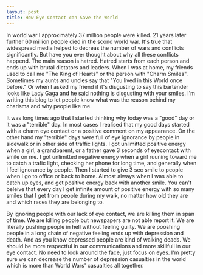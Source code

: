 ```yaml
---
layout: post
title: How Eye Contact can Save the World
---
```


In world war I approximately 37 million people were killed. 21 years later further 60 million people died in the scond world war. 
It's true that widespread media helped to decreas the number of wars and conflicts significantly.
But have you ever thought about why all these conflicts happend. The main reason is hatred. 
Hatred starts from each person and ends up with brutal dictators and leaders. 
When I was at home, my friends used to call me "The King of Hearts" or the person with "Charm Smiles". 
Sometimes my aunts and uncles say that "You lived in this World once before."
Or when I asked my friend if it's disgusting to say this bartender looks like Lady Gaga and he said nothing is disgusting with your smiles.
I'm writing this blog to let people know what was the reason behind my charisma and why people like me.

It was long times ago that I started thinking  why today was a "good" day or it was a "terrible" day.
In most cases I realised that my good days started with a charm eye contact or a positive comment on my appearance. 
On the other hand my "terrible" days were full of eye ignorance by people in sidewalk or in other side of traffic lights.
I got unlimitted positive energy when a girl, a grandparent, or a father gave 3 seconds of eyecontact with smile on me. 
I got unlimitted negative energy when a girl ruuning toward me to catch a trafic light, checking her phone for long time, and generally when I feel ignorance by people. 
Then I started to give 3 sec smile to people when I go to office or back to home. Almost always when I was able to catch up eyes, and get positive energy back with another smile. 
You can't beleive that every day I get infinite amount of positive energy with so many smiles that I get from people during my walk, no matter how old they are and which races they are belonging to. 

By ignoring people with our lack of eye contact, we are killing them in span of time. We are killing people but newspapers are not able report it. We are literally pushing people in hell without feeling guilty. 
We are pooshing people in a long chain of negative feeling ends up with depression and death. 
And as you know depressed people are kind of walking deads. 
We should be more respectful in our communications and more skillfull in our eye contact. 
No need to look around the face, just focus on eyes.
I'm pretty sure we can decrease the number of depression casualties in the world which is more than World Wars' casualties all together.

